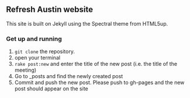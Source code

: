 ## Refresh Austin website

This site is built on Jekyll using the Spectral theme from HTML5up.

### Get up and running

1. `git clone` the repository.
2. open your terminal
3. `rake post:new` and enter the title of the new post (i.e. the title of the meeting)
4. Go to _posts and find the newly created post
5. Commit and push the new post. Please push to gh-pages and the new post should appear on the site
